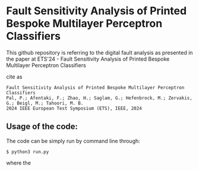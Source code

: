 # Fault Sensitivity Analysis of Printed Bespoke Multilayer Perceptron Classifiers

This github repository is referring to the digital fault analysis as presented in the paper at ETS'24 - Fault Sensitivity Analysis of Printed Bespoke Multilayer Perceptron Classifiers

cite as
```
Fault Sensitivity Analysis of Printed Bespoke Multilayer Perceptron Classifiers
Pal, P.; Afentaki, F.; Zhao, H.; Saglam, G.; Hefenbrock, M.; Zervakis, G.; Beigl, M.; Tahoori, M. B.
2024 IEEE European Test Symposium (ETS), IEEE, 2024
```


## Usage of the code:

The code can be simply run by command line through:

~~~
$ python3 run.py
~~~

where the 
